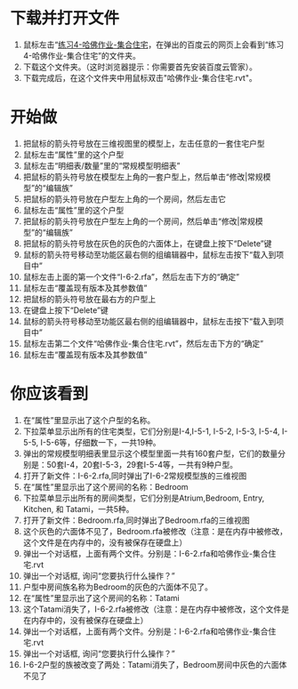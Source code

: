 # 下载并打开文件 #

1. 鼠标左击“[练习4-哈佛作业-集合住宅](http://pan.baidu.com/s/1qWMIzZe”)，在弹出的百度云的网页上会看到“练习4-哈佛作业-集合住宅”的文件夹。
2. 下载这个文件夹。（这时浏览器提示：你需要首先安装百度云管家）。
3. 下载完成后，在这个文件夹中用鼠标双击"哈佛作业-集合住宅.rvt"。

# 开始做 #
1. 把鼠标的箭头符号放在三维视图里的模型上，左击任意的一套住宅户型
2. 鼠标左击“属性”里的这个户型
3. 鼠标左击“明细表/数量”里的“常规模型明细表”
4. 把鼠标的箭头符号放在模型左上角的一套户型上，然后单击“修改|常规模型”的“编辑族”
5. 把鼠标的箭头符号放在户型左上角的一个房间，然后左击它
6. 鼠标左击“属性”里的这个户型
7. 把鼠标的箭头符号放在户型左上角的一个房间，然后单击“修改|常规模型”的“编辑族”
8. 把鼠标的箭头符号放在灰色的灰色的六面体上，在键盘上按下“Delete”键
9. 鼠标的箭头符号移动至功能区最右侧的组编辑器中，鼠标左击按下“载入到项目中”
10. 鼠标左击上面的第一个文件“I-6-2.rfa”，然后左击下方的“确定”
11. 鼠标左击“覆盖现有版本及其参数值”
12. 把鼠标的箭头符号放在最右方的户型上
13. 在键盘上按下“Delete”键
14. 鼠标的箭头符号移动至功能区最右侧的组编辑器中，鼠标左击按下“载入到项目中”
15. 鼠标左击第二个文件“哈佛作业-集合住宅.rvt”，然后左击下方的“确定”
16. 鼠标左击“覆盖现有版本及其参数值”

# 你应该看到 #

1. 在“属性”里显示出了这个户型的名称。
2. 下拉菜单显示出所有的住宅类型，它们分别是I-4,I-5-1, I-5-2, I-5-3, I-5-4, I-5-5, I-5-6等，仔细数一下，一共19种。
3. 弹出的常规模型明细表里显示这个模型里面一共有160套户型，它们的数量分别是：50套I-4，20套I-5-3，29套I-5-4等，一共有9种户型。
4. 打开了新文件：I-6-2.rfa,同时弹出了I-6-2常规模型族的三维视图
5. 在“属性”里显示出了这个房间的名称：Bedroom
6. 下拉菜单显示出所有的房间类型，它们分别是Atrium,Bedroom, Entry, Kitchen, 和 Tatami，一共5种。
7. 打开了新文件：Bedroom.rfa,同时弹出了Bedroom.rfa的三维视图
8. 这个灰色的六面体不见了，Bedroom.rfa被修改（注意：是在内存中被修改，这个文件是在内存中的，没有被保存在硬盘上）
9. 弹出一个对话框，上面有两个文件。分别是：I-6-2.rfa和哈佛作业-集合住宅.rvt
10. 弹出一个对话框, 询问“您要执行什么操作？”
11. 户型中房间族名称为Bedroom的灰色的六面体不见了。
12. 在“属性”里显示出了这个房间的名称：Tatami
13. 这个Tatami消失了，I-6-2.rfa被修改（注意：是在内存中被修改，这个文件是在内存中的，没有被保存在硬盘上）
14. 弹出一个对话框，上面有两个文件。分别是：I-6-2.rfa和哈佛作业-集合住宅.rvt
15. 弹出一个对话框, 询问“您要执行什么操作？”
16. I-6-2户型的族被改变了两处：Tatami消失了，Bedroom房间中灰色的六面体不见了
